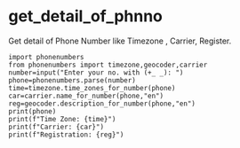 # get_detail_of_phnno
Get detail of Phone Number like Timezone , Carrier, Register.


    import phonenumbers
    from phonenumbers import timezone,geocoder,carrier
    number=input("Enter your no. with (+_ _): ")
    phone=phonenumbers.parse(number)
    time=timezone.time_zones_for_number(phone)
    car=carrier.name_for_number(phone,"en")
    reg=geocoder.description_for_number(phone,"en")
    print(phone)
    print(f"Time Zone: {time}")
    print(f"Carrier: {car}")
    print(f"Registration: {reg}")
